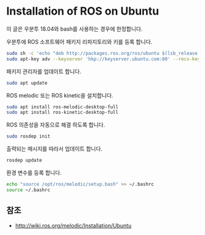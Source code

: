 # Installation of ROS on Ubuntu

이 글은 우분투 18.04와 bash를 사용하는 경우에 한정합니다.

우분투에 ROS 소프트웨어 패키지 리파지토리와 키를 등록 합니다.

```sh
sudo sh -c 'echo "deb http://packages.ros.org/ros/ubuntu $(lsb_release -sc) main" > /etc/apt/sources.list.d/ros-latest.list'
sudo apt-key adv --keyserver 'hkp://keyserver.ubuntu.com:80' --recv-key C1CF6E31E6BADE8868B172B4F42ED6FBAB17C654
```

패키지 관리자를 업데이트 합니다.

```sh
sudo apt update
```

ROS melodic 또는 ROS kinetic을 설치합니다.

```sh
sudo apt install ros-melodic-desktop-full
sudo apt install ros-kinetic-desktop-full
```

ROS 의존성을 자동으로 해결 하도록 합니다.

```sh
sudo rosdep init
```

출력되는 메시지를 따라서 업데이트 합니다.

```sh
rosdep update
```

환경 변수를 등록 합니다.

```sh
echo "source /opt/ros/melodic/setup.bash" >> ~/.bashrc
source ~/.bashrc
```

## 참조

- http://wiki.ros.org/melodic/Installation/Ubuntu
